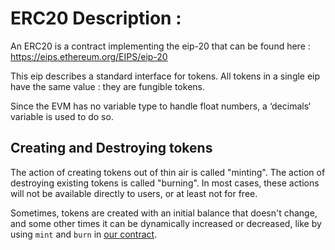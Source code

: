 # ERC20 Description :

An ERC20 is a contract implementing the eip-20 that can be found here : https://eips.ethereum.org/EIPS/eip-20

This eip describes a standard interface for tokens. All tokens in a single eip have the same value : they are fungible tokens.

Since the EVM has no variable type to handle float numbers, a ‘decimals‘ variable is used to do so. 

## Creating and Destroying tokens

The action of creating tokens out of thin air is called "minting". The action of destroying existing tokens is called "burning". In most cases, these actions will not be available directly to users, or at least not for free.

Sometimes, tokens are created with an initial balance that doesn't change, and some other times it can be dynamically increased or decreased, like by using `mint` and `burn` in [our contract](./ERC20.sol#L113).